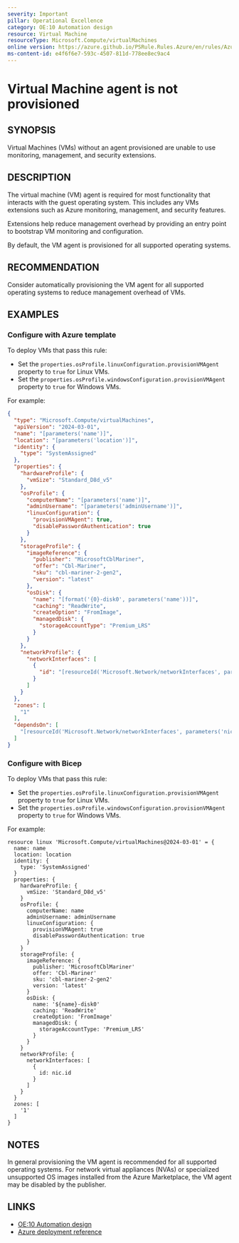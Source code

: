 ```yaml
---
severity: Important
pillar: Operational Excellence
category: OE:10 Automation design
resource: Virtual Machine
resourceType: Microsoft.Compute/virtualMachines
online version: https://azure.github.io/PSRule.Rules.Azure/en/rules/Azure.VM.Agent/
ms-content-id: e4f6f6e7-593c-4507-811d-778ee8ec9ac4
---
```


# Virtual Machine agent is not provisioned

## SYNOPSIS

Virtual Machines (VMs) without an agent provisioned are unable to use monitoring, management, and security extensions.

## DESCRIPTION

The virtual machine (VM) agent is required for most functionality that interacts with the guest operating system.
This includes any VMs extensions such as Azure monitoring, management, and security features.

Extensions help reduce management overhead by providing an entry point to bootstrap VM monitoring and configuration.

By default, the VM agent is provisioned for all supported operating systems.

## RECOMMENDATION

Consider automatically provisioning the VM agent for all supported operating systems to reduce management overhead of VMs.

## EXAMPLES

### Configure with Azure template

To deploy VMs that pass this rule:

- Set the `properties.osProfile.linuxConfiguration.provisionVMAgent` property to `true` for Linux VMs.
- Set the `properties.osProfile.windowsConfiguration.provisionVMAgent` property to `true` for Windows VMs.

For example:

```json
{
  "type": "Microsoft.Compute/virtualMachines",
  "apiVersion": "2024-03-01",
  "name": "[parameters('name')]",
  "location": "[parameters('location')]",
  "identity": {
    "type": "SystemAssigned"
  },
  "properties": {
    "hardwareProfile": {
      "vmSize": "Standard_D8d_v5"
    },
    "osProfile": {
      "computerName": "[parameters('name')]",
      "adminUsername": "[parameters('adminUsername')]",
      "linuxConfiguration": {
        "provisionVMAgent": true,
        "disablePasswordAuthentication": true
      }
    },
    "storageProfile": {
      "imageReference": {
        "publisher": "MicrosoftCblMariner",
        "offer": "Cbl-Mariner",
        "sku": "cbl-mariner-2-gen2",
        "version": "latest"
      },
      "osDisk": {
        "name": "[format('{0}-disk0', parameters('name'))]",
        "caching": "ReadWrite",
        "createOption": "FromImage",
        "managedDisk": {
          "storageAccountType": "Premium_LRS"
        }
      }
    },
    "networkProfile": {
      "networkInterfaces": [
        {
          "id": "[resourceId('Microsoft.Network/networkInterfaces', parameters('nicName'))]"
        }
      ]
    }
  },
  "zones": [
    "1"
  ],
  "dependsOn": [
    "[resourceId('Microsoft.Network/networkInterfaces', parameters('nicName'))]"
  ]
}
```

### Configure with Bicep

To deploy VMs that pass this rule:

- Set the `properties.osProfile.linuxConfiguration.provisionVMAgent` property to `true` for Linux VMs.
- Set the `properties.osProfile.windowsConfiguration.provisionVMAgent` property to `true` for Windows VMs.

For example:

```bicep
resource linux 'Microsoft.Compute/virtualMachines@2024-03-01' = {
  name: name
  location: location
  identity: {
    type: 'SystemAssigned'
  }
  properties: {
    hardwareProfile: {
      vmSize: 'Standard_D8d_v5'
    }
    osProfile: {
      computerName: name
      adminUsername: adminUsername
      linuxConfiguration: {
        provisionVMAgent: true
        disablePasswordAuthentication: true
      }
    }
    storageProfile: {
      imageReference: {
        publisher: 'MicrosoftCblMariner'
        offer: 'Cbl-Mariner'
        sku: 'cbl-mariner-2-gen2'
        version: 'latest'
      }
      osDisk: {
        name: '${name}-disk0'
        caching: 'ReadWrite'
        createOption: 'FromImage'
        managedDisk: {
          storageAccountType: 'Premium_LRS'
        }
      }
    }
    networkProfile: {
      networkInterfaces: [
        {
          id: nic.id
        }
      ]
    }
  }
  zones: [
    '1'
  ]
}
```

## NOTES

In general provisioning the VM agent is recommended for all supported operating systems.
For network virtual appliances (NVAs) or specialized unsupported OS images installed from the Azure Marketplace,
the VM agent may be disabled by the publisher.

## LINKS

- [OE:10 Automation design](https://learn.microsoft.com/azure/well-architected/operational-excellence/enable-automation)
- [Azure deployment reference](https://learn.microsoft.com/azure/templates/microsoft.compute/virtualmachines)
